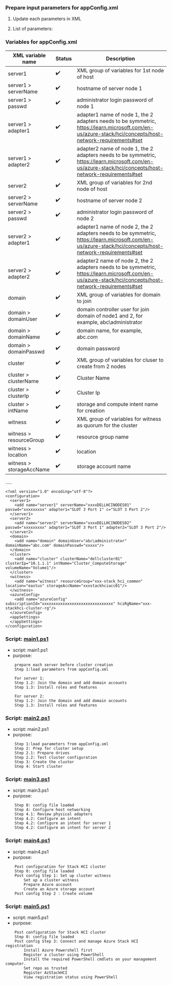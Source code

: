 
### Prepare input parameters for appConfig.xml 

1. Update each parameters in XML

2. List of parameters:


### Variables for appConfig.xml

| XML variable name  | Status                     | Description                                                                                                                                                                                                          |
|------------------------------------------------------------------------------------------------------------------|----------------------------|----------------------------------------------------------------------------------------------------------------------------------------------------------------------------------------------------------------------|
| server1                     | :heavy_check_mark:         | XML group of variables for 1st node of host                                     |
| server1 > serverName                    | :heavy_check_mark:         | hostname of server node 1                                     |
| server1 > passwd                    | :heavy_check_mark:         | administrator login password of node 1                                     |
| server1 > adapter1                    | :heavy_check_mark:         | adapter1 name of node 1, the 2 adapters needs to be symmetric, https://learn.microsoft.com/en-us/azure-stack/hci/concepts/host-network-requirements#set                                     |
| server1 > adapter2                    | :heavy_check_mark:         | adapter2 name of node 1, the 2 adapters needs to be symmetric, https://learn.microsoft.com/en-us/azure-stack/hci/concepts/host-network-requirements#set                                    |
| server2                     | :heavy_check_mark:         | XML group of variables for 2nd node of host                                     |
| server2 > serverName                    | :heavy_check_mark:         | hostname of server node 2                                     |
| server2 > passwd                    | :heavy_check_mark:         | administrator login password of node 2                                     |
| server2 > adapter1                    | :heavy_check_mark:         | adapter1 name of node 2, the 2 adapters needs to be symmetric, https://learn.microsoft.com/en-us/azure-stack/hci/concepts/host-network-requirements#set                                     |
| server2 > adapter2                    | :heavy_check_mark:         | adapter2 name of node 2, the 2 adapters needs to be symmetric, https://learn.microsoft.com/en-us/azure-stack/hci/concepts/host-network-requirements#set                                    |
| domain                     | :heavy_check_mark:         | XML group of variables for domain to join                                  |
| domain > domainUser                    | :heavy_check_mark:         | domain controller user for join domain of node1 and 2, for example, abc\administrator                                    |
| domain > domainName                    | :heavy_check_mark:         | domain name, for example, abc.com                                      |
| domain > domainPasswd                    | :heavy_check_mark:         | domain password                                     |
| cluster                     | :heavy_check_mark:         | XML group of variables for cluser to create from 2 nodes                                    |
| cluster > clusterName                    | :heavy_check_mark:         | Cluster Name                                    |
| cluster > clusterIp                    | :heavy_check_mark:         | Cluster Ip                                     |
| cluster > intName                    | :heavy_check_mark:         | storage and compute intent name for creation                                    |
| witness                     | :heavy_check_mark:         | XML group of variables for witness as quorum for the cluster                                    |
| witness > resourceGroup                    | :heavy_check_mark:         | resource group name                                     |
| witness > location                    | :heavy_check_mark:         | location                                     |
| witness > storageAccName                    | :heavy_check_mark:         | storage account name                                    |
.....



```hcl
<?xml version="1.0" encoding="utf-8"?>
<configuration>
  <server1>
    <add name="server1" serverName="xxxxDELLHCINODES01" passwd="xxxxxxxxx" adapter1="SLOT 3 Port 1" c="SLOT 3 Port 2"/>
  </server1>
  <server2>
    <add name="server2" serverName="xxxxDELLHCINODES02" passwd="xxxxxxxxx" adapter1="SLOT 3 Port 1" adapter2="SLOT 3 Port 2"/>
  </server2>  
  <domain>
    <add name="domain" domainUser="abc\administrator" domainName="abc.com" domainPasswd="xxxxx"/>
  </domain>  
  <cluster>
    <add name="cluster" clusterName="dellcluster01" clusterIp="10.1.1.1" intName="Cluster_ComputeStorage" volumeName="Volume1"/>
  </cluster>
  <witness>
    <add name="witness" resourceGroup="xxx-stack_hci_common" location="eastus" storageAccName="xxxstackhciacc01"/>
  </witness>
  <azureConfig>
    <add name="azureConfig" subscriptionId="xxxxxxxxxxxxxxxxxxxxxxxxxxxxxxx" hciRgName="xxx-stackhci-cluster-rg"/>
  </azureConfig>
  <appSettings>
  </appSettings>
</configuration>
```


### Script: [main1.ps1](https://github.com/philipcaffeine/stackhciauto/blob/main/deployment/_main1.ps1)

- script: main1.ps1
- purpose: 

```hcl
    prepare each server before cluster creation 
    Step 1:load parameters from appConfig.xml

    For server 1:
    Step 1.2: Join the domain and add domain accounts
    Step 1.3: Install roles and features

    For server 2:
    Step 1.2: Join the domain and add domain accounts
    Step 1.3: Install roles and features
```

### Script: [main2.ps1](https://github.com/philipcaffeine/stackhciauto/blob/main/deployment/_main2.ps1)

- script: main2.ps1
- purpose: 

```hcl
    Step 1:load parameters from appConfig.xml
    Step 2: Prep for cluster setup
    Step 2.1: Prepare drives
    Step 2.2: Test cluster configuration
    Step 3: Create the cluster
    Step 4: Start cluster 
```

### Script: [main3.ps1](https://github.com/philipcaffeine/stackhciauto/blob/main/deployment/_main3.ps1)

- script: main3.ps1
- purpose: 

```hcl
    Step 0: config file loaded 
    Step 4: Configure host networking
    Step 4.1: Review physical adapters
    Step 4.2: Configure an intent
    Step 4.2: Configure an intent for server 1 
    Step 4.2: Configure an intent for server 2 
```

### Script: [main4.ps1](https://github.com/philipcaffeine/stackhciauto/blob/main/deployment/_main4.ps1)

- script: main4.ps1
- purpose: 

```hcl
    Post configuration for Stack HCI cluster 
    Step 0: config file loaded 
    Post config Step 1: Set up cluster witness
        Set up a cluster witness
        Prepare Azure account 
        Create an Azure storage account
    Post config Step 2 : Create volume
```

### Script: [main5.ps1](https://github.com/philipcaffeine/stackhciauto/blob/main/deployment/_main5.ps1)

- script: main5.ps1
- purpose: 

```hcl
    Post configuration for Stack HCI cluster 
    Step 0: config file loaded 
    Post config Step 3: Connect and manage Azure Stack HCI registration
        Install Azure Powershell first 
        Register a cluster using PowerShell
        Install the required PowerShell cmdlets on your management computer.
        Set repo as trusted 
        Register AzStackHCI
        View registration status using PowerShell
```


